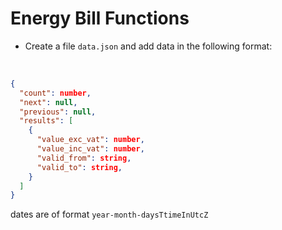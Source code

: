 # Energy Bill Functions

- Create a file `data.json` and add data in the following format:
<br>

```json
{
  "count": number,
  "next": null,
  "previous": null,
  "results": [
    {
      "value_exc_vat": number,
      "value_inc_vat": number,
      "valid_from": string,
      "valid_to": string,
    }
  ]
}
```

dates are of format `year-month-daysTtimeInUtcZ`